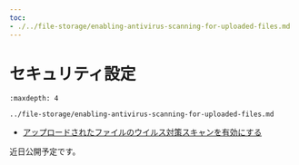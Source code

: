 ```yaml
---
toc:
- ./../file-storage/enabling-antivirus-scanning-for-uploaded-files.md
---
```


# セキュリティ設定

```{toctree}
:maxdepth: 4

../file-storage/enabling-antivirus-scanning-for-uploaded-files.md
```

* [アップロードされたファイルのウイルス対策スキャンを有効にする](./file-storage/enabling-antivirus-scanning-for-uploaded-files.md)

近日公開予定です。